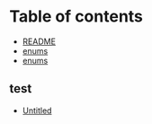 # Table of contents

* [README](README.md)
* [enums](enums-1%20%281%29.md)
* [enums](enums-1%20%281%29.md)

## test

* [Untitled](test/untitled.md)


